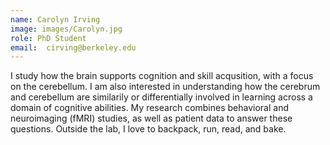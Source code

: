 ```yaml
---
name: Carolyn Irving
image: images/Carolyn.jpg
role: PhD Student
email:  cirving@berkeley.edu
---
```


I study how the brain supports cognition and skill acqusition, with a focus on the cerebellum. I am also interested in understanding how the cerebrum and cerebellum are similarily or differentially involved in learning across a domain of cognitive abilities. My research combines behavioral and neuroimaging (fMRI) studies, as well as patient data to answer these questions. Outside the lab, I love to backpack, run, read, and bake. 